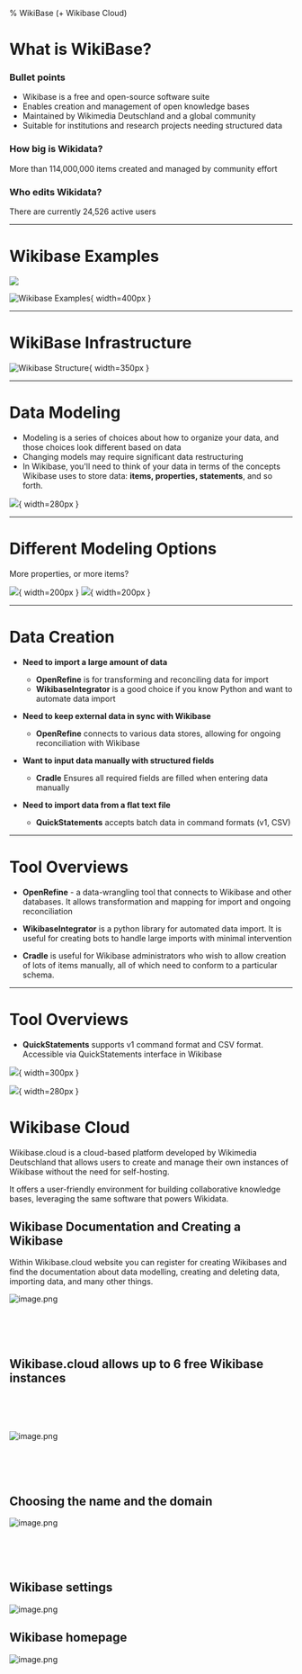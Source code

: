 % WikiBase (+ Wikibase Cloud)

# What is WikiBase?

### Bullet points

- Wikibase is a free and open-source software suite
- Enables creation and management of open knowledge bases
- Maintained by Wikimedia Deutschland and a global community
- Suitable for institutions and research projects needing structured data

### How big is Wikidata?
More than 114,000,000 items created and managed by community effort

### Who edits Wikidata?
There are currently 24,526 active users

---

# Wikibase Examples

![](areas.png)

![Wikibase Examples](wikibase_examlpes.png){ width=400px }


---

# WikiBase Infrastructure

![Wikibase Structure](wikibase_structure.png){ width=350px }


---

# Data Modeling

- Modeling is a series of choices about how to organize your data, and those choices look different based on data
- Changing models may require significant data restructuring
- In Wikibase, you'll need to think of your data in terms of the concepts Wikibase uses to store data: **items, properties, statements**, and so forth.

![](Data-modeling-jimmy-wales-item-example.png){ width=280px }


---

# Different Modeling Options

More properties, or more items? 

![](Data-modeling-more-properties.png){ width=200px } ![](Data-modeling-more-items.png){ width=200px }


---

# Data Creation

- **Need to import a large amount of data**
  - **OpenRefine** is for transforming and reconciling data for import
  - **WikibaseIntegrator** is a good choice if you know Python and want to automate data import

- **Need to keep external data in sync with Wikibase**
  - **OpenRefine** connects to various data stores, allowing for ongoing reconciliation with Wikibase

- **Want to input data manually with structured fields**
  - **Cradle** Ensures all required fields are filled when entering data manually

- **Need to import data from a flat text file**
  - **QuickStatements** accepts batch data in command formats (v1, CSV)

---

# Tool Overviews

- **OpenRefine** - a data-wrangling tool that connects to Wikibase and other databases. It allows transformation and mapping for import and ongoing reconciliation

- **WikibaseIntegrator** is a python library for automated data import. It is useful for creating bots to handle large imports with minimal intervention

- **Cradle** is useful for Wikibase administrators who wish to allow creation of lots of items manually, all of which need to conform to a particular schema.


---

# Tool Overviews

- **QuickStatements** supports v1 command format and CSV format.  Accessible via QuickStatements interface in Wikibase

![](example_csv.png){ width=300px }

![](Quickstatements-v1-command.png){ width=280px }

# Wikibase Cloud

Wikibase.cloud is a cloud-based platform developed by Wikimedia Deutschland that allows users to create and manage their own instances of Wikibase without the need for self-hosting.

It offers a user-friendly environment for building collaborative knowledge bases, leveraging the same software that powers Wikidata.

## Wikibase Documentation and Creating a Wikibase

Within Wikibase.cloud website you can register for creating Wikibases and find the documentation about data modelling, creating and deleting data, importing data, and many other things.

![image.png](attachment:45306efc-1628-483a-bce5-44ef3417c3a2.png)

<br>
<br>
<br>


## **Wikibase.cloud allows up to 6 free Wikibase instances**


<br>
<br>
<br>

![image.png](attachment:4bc2357b-04a7-41e0-ba8d-daab70b1e2e1.png)

<br>
<br>
<br>

## **Choosing the name and the domain** 
![image.png](attachment:f995488d-d675-4c10-8265-2496cd67fbc6.png)


<br>
<br>
<br>

## **Wikibase settings**

![image.png](attachment:e0c1ce14-f425-42b8-aa6b-d81f9e94746d.png)

## Wikibase homepage
![image.png](attachment:c55c171b-bec9-4f8f-8772-e9cdbf03df2c.png)
